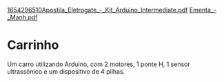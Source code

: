 [1654296510Apostila_Eletrogate_-_Kit_Arduino_Intermediate.pdf](https://github.com/Lucas-Cappra/Carrinho/files/9498337/1654296510Apostila_Eletrogate_-_Kit_Arduino_Intermediate.pdf)
[Ementa_-_Manh.pdf](https://github.com/Lucas-Cappra/Carrinho/files/9498339/Ementa_-_Manh.pdf)
# Carrinho
Um carro utilizando Arduino, com 2 motores, 1 ponte H, 1 sensor ultrassônico e um dispositivo de 4 pilhas.
